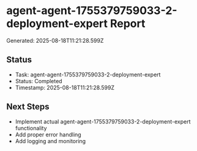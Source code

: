 # agent-agent-1755379759033-2-deployment-expert Report

Generated: 2025-08-18T11:21:28.599Z

## Status
- Task: agent-agent-1755379759033-2-deployment-expert
- Status: Completed
- Timestamp: 2025-08-18T11:21:28.599Z

## Next Steps
- Implement actual agent-agent-1755379759033-2-deployment-expert functionality
- Add proper error handling
- Add logging and monitoring

